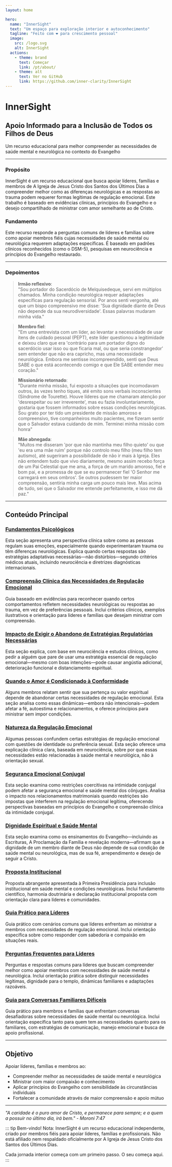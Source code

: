 ```yaml
---
layout: home

hero:
  name: "InnerSight"
  text: "Um espaço para exploração interior e autoconhecimento"
  tagline: "Feito com ❤️ para crescimento pessoal"
  image:
    src: /logo.svg
    alt: InnerSight
  actions:
    - theme: brand
      text: Começar
      link: /pt/about/
    - theme: alt
      text: Ver no GitHub
      link: https://github.com/inner-clarity/InnerSight
---
```

<!--content -->

<!--<ContenidoActualPt />-->

# InnerSight  
## Apoio Informado para a Inclusão de Todos os Filhos de Deus  

Um recurso educacional para melhor compreender as necessidades de saúde mental e neurológica no contexto do Evangelho

---

### Propósito

InnerSight é um recurso educacional que busca apoiar líderes, famílias e membros de A Igreja de Jesus Cristo dos Santos dos Últimos Dias a compreender melhor como as diferenças neurológicas e as respostas ao trauma podem requerer formas legítimas de regulação emocional. Este trabalho é baseado em evidências clínicas, princípios do Evangelho e o desejo compartilhado de ministrar com amor semelhante ao de Cristo.

### Fundamento

Este recurso responde a perguntas comuns de líderes e famílias sobre como apoiar membros fiéis cujas necessidades de saúde mental ou neurológica requerem adaptações específicas. É baseado em padrões clínicos reconhecidos (como o DSM-5), pesquisas em neurociência e princípios do Evangelho restaurado.

---

### Depoimentos

> **Irmão reflexivo**: \
> "Sou portador do Sacerdócio de Melquisedeque, servi em múltiplos chamados. Minha condição neurológica requer adaptações específicas para regulação sensorial. Por anos senti vergonha, até que um bispo compreensivo me disse: 'Sua dignidade diante de Deus não depende da sua neurodiversidade'. Essas palavras mudaram minha vida."

> **Membro fiel**: \
> "Em uma entrevista com um líder, ao levantar a necessidade de usar itens de cuidado pessoal (PEPT), este líder questionou a legitimidade e deixou claro que era 'contrário para um portador digno do sacerdócio usar isso ou que ficaria mal, ou que seria constrangedor' sem entender que não era capricho, mas uma necessidade neurológica. Embora me sentisse incompreendido, senti que Deus SABE o que está acontecendo comigo e que Ele SABE entender meu coração."

> **Missionário retornado**: \
> "Durante minha missão, fui exposto a situações que incomodavam outros, às vezes tenho tiques, até emito sons verbais inconscientes (Síndrome de Tourette). Houve líderes que me chamaram atenção por 'desrespeitar ou ser irreverente', mas eu fazia involuntariamente, gostaria que fossem informados sobre essas condições neurológicas. Sou grato por ter tido um presidente de missão amoroso e compreensivo, tive companheiros muito pacientes, me fizeram sentir que o Salvador estava cuidando de mim. Terminei minha missão com honra"

> **Mãe abnegada**: \
> "Muitos me disseram 'por que não mantinha meu filho quieto' ou que 'eu era uma mãe ruim' porque não controlo meu filho (meu filho tem autismo), até sugeriram a possibilidade de não ir mais à Igreja. Eles não entendem tudo que vivo diariamente, mesmo assim recebo força de um Pai Celestial que me ama, a força de um marido amoroso, fiel e bom pai, e a promessa de que se eu permanecer fiel 'O Senhor me carregará em seus ombros'. Se outros pudessem ter maior compreensão, sentiria minha carga um pouco mais leve. Mas acima de tudo, sei que o Salvador me entende perfeitamente, e isso me dá paz."

---

## Conteúdo Principal

### [Fundamentos Psicológicos](/pt/analisis_psicologico_apropiado_v2)
Esta seção apresenta uma perspectiva clínica sobre como as pessoas regulam suas emoções, especialmente quando experimentaram trauma ou têm diferenças neurológicas. Explica quando certas respostas são estratégias adaptativas necessárias—não distúrbios—segundo critérios médicos atuais, incluindo neurociência e diretrizes diagnósticas internacionais.

### [Compreensão Clínica das Necessidades de Regulação Emocional](/pt/fundamento_cientifico_validacion)
Guia baseado em evidências para reconhecer quando certos comportamentos refletem necessidades neurológicas ou respostas ao trauma, em vez de preferências pessoais. Inclui critérios clínicos, exemplos ilustrativos e orientação para líderes e famílias que desejam ministrar com compreensão.

### [Impacto de Exigir o Abandono de Estratégias Regulatórias Necessárias](/pt/efectos_de_restricciones_coercitiva)
Esta seção explica, com base em neurociência e estudos clínicos, como pedir a alguém que pare de usar uma estratégia essencial de regulação emocional—mesmo com boas intenções—pode causar angústia adicional, deterioração funcional e distanciamento espiritual.

### [Quando o Amor é Condicionado à Conformidade](/pt/chantaje_emocional)
Alguns membros relatam sentir que sua pertença ou valor espiritual depende de abandonar certas necessidades de regulação emocional. Esta seção analisa como essas dinâmicas—embora não intencionais—podem afetar a fé, autoestima e relacionamentos, e oferece princípios para ministrar sem impor condições.

### [Natureza da Regulação Emocional](/pt/naturaleza_regulacion_emocional)
Algumas pessoas confundem certas estratégias de regulação emocional com questões de identidade ou preferência sexual. Esta seção oferece uma explicação clínica clara, baseada em neurociência, sobre por que essas necessidades estão relacionadas à saúde mental e neurológica, não à orientação sexual.

### [Segurança Emocional Conjugal](/pt/seguridad_emocional_conyugal)
Esta seção examina como restrições coercitivas na intimidade conjugal podem afetar a segurança emocional e saúde mental dos cônjuges. Analisa o impacto nos relacionamentos matrimoniais quando restrições são impostas que interferem na regulação emocional legítima, oferecendo perspectivas baseadas em princípios do Evangelho e compreensão clínica da intimidade conjugal.

### [Dignidade Espiritual e Saúde Mental](/pt/sacerdocio_salud_mental_apropiado_v5)  
Esta seção examina como os ensinamentos do Evangelho—incluindo as Escrituras, A Proclamação da Família e revelação moderna—afirmam que a dignidade de um membro diante de Deus não depende de sua condição de saúde mental ou neurológica, mas de sua fé, arrependimento e desejo de seguir a Cristo.

### [Proposta Institucional](/pt/propuesta_v1_esp)
Proposta abrangente apresentada à Primeira Presidência para inclusão institucional em saúde mental e condições neurológicas. Inclui fundamento científico, harmonia doutrinária e declaração institucional proposta com orientação clara para líderes e comunidades.

### [Guia Prático para Líderes](/pt/guia_practica_lideres)
Guia prático com cenários comuns que líderes enfrentam ao ministrar a membros com necessidades de regulação emocional. Inclui orientação específica sobre como responder com sabedoria e compaixão em situações reais.

### [Perguntas Frequentes para Líderes](/pt/preguntasfrecuentes)
Perguntas e respostas comuns para líderes que buscam compreender melhor como apoiar membros com necessidades de saúde mental e neurológica. Inclui orientação prática sobre distinguir necessidades legítimas, dignidade para o templo, dinâmicas familiares e adaptações razoáveis.

### [Guia para Conversas Familiares Difíceis](/pt/guia_conversacion)
Guia prático para membros e famílias que enfrentam conversas desafiadoras sobre necessidades de saúde mental ou neurológica. Inclui orientação específica tanto para quem tem as necessidades quanto para os familiares, com estratégias de comunicação, manejo emocional e busca de apoio profissional.

---

## Objetivo

Apoiar líderes, famílias e membros ao:

- Compreender melhor as necessidades de saúde mental e neurológica
- Ministrar com maior compaixão e conhecimento
- Aplicar princípios do Evangelho com sensibilidade às circunstâncias individuais
- Fortalecer a comunidade através de maior compreensão e apoio mútuo

---

*"A caridade é o puro amor de Cristo, e permanece para sempre; e a quem a possuir no último dia, irá bem." - Moroni 7:47*

::: tip Bem-vindo!
Nota: InnerSight é um recurso educacional independente, criado por membros fiéis para apoiar líderes, famílias e profissionais. Não está afiliado nem respaldado oficialmente por A Igreja de Jesus Cristo dos Santos dos Últimos Dias.

Cada jornada interior começa com um primeiro passo. O seu começa aqui.
:::